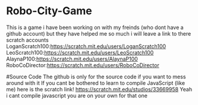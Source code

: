# Robo-City-Game
This is a game i have been working on with my freinds (who dont have a github account) but they have helped me so much i will leave a link to there scratch accounts
LoganScratch100:https://scratch.mit.edu/users/LoganScratch100
LeoScratch100:https://scratch.mit.edu/users/LeoScratch100
AlaynaP100:https://scratch.mit.edu/users/AlaynaP100
RoboCoDirector:https://scratch.mit.edu/users/RoboCoDirector

#Source Code
The github is only for the source code if you want to mess around with it 
If you cant be bothered to learn to compile JavaScript (like me) here is the scratch link! https://scratch.mit.edu/studios/33669958
Yeah i cant compile javascript you are on your own for that one
